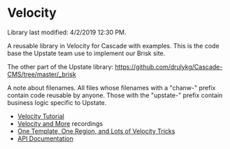 # Velocity

Library last modified: 4/2/2019 12:30 PM.

A reusable library in Velocity for Cascade with examples. This is the code base the Upstate team use to implement our Brisk site.

The other part of the Upstate library: https://github.com/drulykg/Cascade-CMS/tree/master/_brisk

A note about filenames. All files whose filenames with a "chanw-" prefix contain code reusable by anyone. Those with the "upstate-" prefix contain business logic specific to Upstate.

<ul>
<li>
<a href="http://www.upstate.edu/formats/velocity/courses/index.php">Velocity Tutorial</a></li>
<li><a href="https://www.youtube.com/playlist?list=PL5FL7lAbKiG-AYX35qK8y0FN7RgJl9ISD">Velocity and More</a> recordings</li>
<li><a href="https://www.youtube.com/playlist?list=PLiPcpR6GRx5dN3Z5-tAAMLgFX59Njkv6f">One Template, One Region, and Lots of Velocity Tricks</a></li>
<li><a href="http://www.upstate.edu/formats/velocity/api-documentation/index.php">API Documentation</a></li>
</ul>
